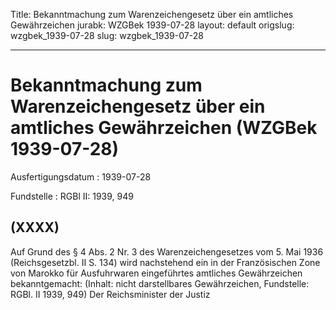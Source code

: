 Title: Bekanntmachung zum Warenzeichengesetz über ein amtliches Gewährzeichen
jurabk: WZGBek 1939-07-28
layout: default
origslug: wzgbek_1939-07-28
slug: wzgbek_1939-07-28

---

# Bekanntmachung zum Warenzeichengesetz über ein amtliches Gewährzeichen (WZGBek 1939-07-28)

Ausfertigungsdatum
:   1939-07-28

Fundstelle
:   RGBl II: 1939, 949



## (XXXX)

Auf Grund des § 4 Abs. 2 Nr. 3 des Warenzeichengesetzes vom 5. Mai
1936 (Reichsgesetzbl. II S. 134) wird nachstehend ein in der
Französischen Zone von Marokko für Ausfuhrwaren eingeführtes amtliches
Gewährzeichen bekanntgemacht:
(Inhalt: nicht darstellbares Gewährzeichen,
Fundstelle: RGBl. II 1939, 949)
Der Reichsminister der Justiz

